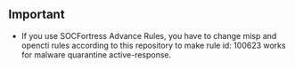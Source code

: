 ## Important
* If you use SOCFortress Advance Rules, you have to change misp and opencti rules according to this repository to make rule id: 100623 works for malware quarantine active-response.

